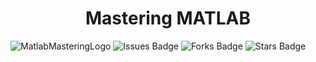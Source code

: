 <h1 align="center">Mastering MATLAB</h1>

![MatlabMasteringLogo](https://user-images.githubusercontent.com/18036489/172574503-bc4cf0e2-f3f2-4e3c-858f-ac59439f4142.jpg)
![Issues Badge](https://img.shields.io/github/issues/burakozpoyraz/Mastering-MATLAB)
![Forks Badge](https://img.shields.io/github/forks/burakozpoyraz/Mastering-MATLAB)
![Stars Badge](https://img.shields.io/github/stars/burakozpoyraz/Mastering-MATLAB)

